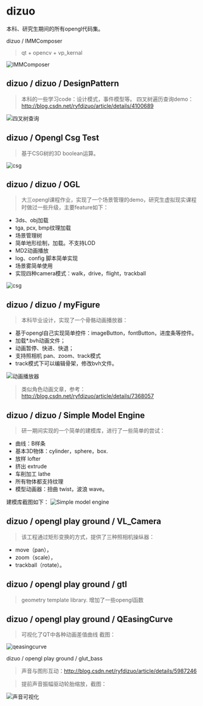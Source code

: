 dizuo
=====
本科、研究生期间的所有opengl代码集。

dizuo / IMMComposer
> qt + opencv + vp_kernal

![IMMComposer](/qvp_video.jpg)

dizuo / dizuo / DesignPattern
---
> 本科的一些学习code：设计模式，事件模型等。
> 四叉树遍历查询demo：http://blog.csdn.net/ryfdizuo/article/details/4100689

![四叉树查询](/quad_tree.jpg)

dizuo / Opengl Csg Test
---
>   基于CSG树的3D boolean运算。

![csg](/csg.gif)

dizuo / dizuo / OGL
---
>   大三opengl课程作业，实现了一个场景管理的demo，研究生虚拟现实课程时做过一些升级，主要feature如下：
* 3ds、obj加载
* tga, pcx, bmp纹理加载
* 场景管理树
* 简单地形绘制，加载。不支持LOD
* MD2动画播放
* log、config 脚本简单实现
* 场景雾简单使用
* 实现四种camera模式：walk，drive，flight，trackball

![csg](/ogl.jpeg)

dizuo / dizuo / myFigure
---
>   本科毕业设计，实现了一个骨骼动画播放器：
*   基于opengl自己实现简单控件：imageButton，fontButton，进度条等控件。
*   加载*.bvh动画文件；
*   动画暂停、快进、快退；
*   支持照相机 pan、zoom、track模式
*   track模式下可以编辑骨架，修改bvh文件。

![动画播放器](/bvh_player.jpg)

> 类似角色动画文章，参考：http://blog.csdn.net/ryfdizuo/article/details/7368057   

dizuo / dizuo / Simple Model Engine
---
> 研一期间实现的一个简单的建模库，进行了一些简单的尝试：
* 曲线：B样条
* 基本3D物体：cylinder，sphere，box. 
* 放样 lofter
* 挤出 extrude
* 车削加工 lathe
* 所有物体都支持纹理
* 模型动画器：扭曲 twist，波浪 wave。

建模库截图如下：
![Simple model engine](/SME.jpeg)

dizuo / opengl play ground / VL_Camera
---
>   该工程通过矩形变换的方式，提供了三种照相机操纵器：
*   move（pan），
*   zoom（scale），
*   trackball（rotate）。

dizuo / opengl play ground / gtl
---
>   geometry template library. 增加了一些opengl函数
    
dizuo / opengl play ground / QEasingCurve 
--- 
>   可视化了QT中各种动画差值曲线
>   截图：

![qeasingcurve](/ease_curve.gif)

dizuo / opengl play ground / glut_bass
>   声音与图形互动：http://blog.csdn.net/ryfdizuo/article/details/5987246

>   提前声音振幅驱动轮胎缩放，截图：

![声音可视化](/bass.gif)
